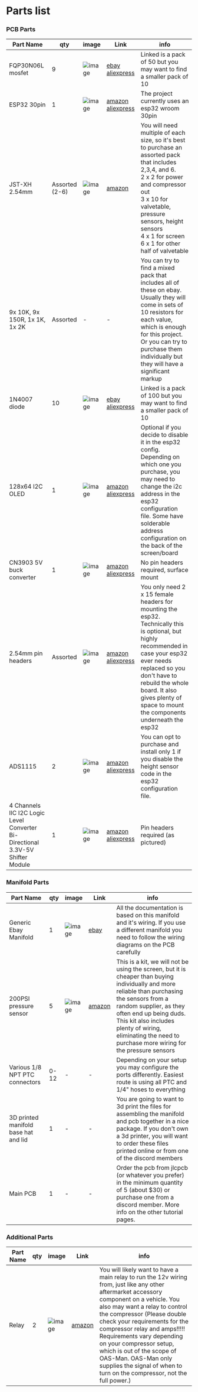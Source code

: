 # Parts list

### PCB Parts

| Part Name  | qty | image | Link | info |
| --------- | ------- | ------- | ------- | ------- |
| FQP30N06L mosfet     |     9    | ![image](https://github.com/user-attachments/assets/a3c97586-92e9-4a2b-ac86-40f317dc5ced) | [ebay](https://www.ebay.com/itm/171395648380) [aliexpress](https://pl.aliexpress.com/item/4000830087947.html) | Linked is a pack of 50 but you may want to find a smaller pack of 10 |
| ESP32 30pin |     1    | ![image](https://github.com/user-attachments/assets/a30c7c9f-4fdf-4c74-ace4-a51401cb46fd) | [amazon](https://www.amazon.com/Teyleten-Robot-ESP-WROOM-32-Development-Microcontroller/dp/B08246MCL5/) [aliexpress](https://www.aliexpress.us/item/3256806150650156.html) | The project currently uses an esp32 wroom 30pin |
| JST-XH 2.54mm  |    Assorted (2-6)     | ![image](https://github.com/user-attachments/assets/f83d2230-f445-4e51-9718-cc29dfb26ecd) | [amazon](https://www.amazon.com/Connector-Housing-Adapter-Terminal-Connectors/dp/B0BZDCGJ32/) | You will need multiple of each size, so it's best to purchase an assorted pack that includes 2,3,4, and 6.<br> 2 x 2 for power and compressor out<br>3 x 10 for valvetable, pressure sensors, height sensors<br>4 x 1 for screen<br> 6 x 1 for other half of valvetable |
| 9x 10K, 9x 150R, 1x 1K, 1x 2K |   Assorted      | - | - | You can try to find a mixed pack that includes all of these on ebay. Usually they will come in sets of 10 resistors for each value, which is enough for this project. Or you can try to purchase them individually but they will have a significant markup |
| 1N4007 diode |    10     | ![image](https://github.com/user-attachments/assets/daae6c1d-b7ca-4330-b604-794b2f88379b) | [ebay](https://www.ebay.com/itm/235235061574) [aliexpress](https://pl.aliexpress.com/item/1005006003747959.html) | Linked is a pack of 100 but you may want to find a smaller pack of 10 |
| 128x64 I2C OLED |     1    | ![image](https://github.com/user-attachments/assets/6c5eb13b-6e0c-4c4f-b4ad-c075ef5d964e) | [amazon](https://www.amazon.com/gp/product/B09JWLDK9F/) [aliexpress](https://www.aliexpress.com/item/1005005241315177.html) | Optional if you decide to disable it in the esp32 config. Depending on which one you purchase, you may need to change the i2c address in the esp32 configuration file. Some have solderable address configuration on the back of the screen/board |
| CN3903 5V buck converter |    1     | ![image](https://github.com/user-attachments/assets/3115a607-604a-47f0-9996-0a4113feee0c) | [amazon](https://www.amazon.com/dp/B0C69DP5RK)  [aliexpress](https://www.aliexpress.us/item/3256802647847616.html) | No pin headers required, surface mount |
| 2.54mm pin headers |    Assorted      | ![image](https://github.com/user-attachments/assets/f4404869-27d4-40ed-8003-937a9998015d) | [amazon](https://www.amazon.com/gp/product/B07MN2MF1D) [aliexpress](https://pl.aliexpress.com/item/1005006468451122.html) | You only need 2 x 15 female headers for mounting the esp32. Technically this is optional, but highly recommended in case your esp32 ever needs replaced so you don't have to rebuild the whole board. It also gives plenty of space to mount the components underneath the esp32 |
| ADS1115 |    2     | ![image](https://github.com/user-attachments/assets/31fdfe86-8bbc-4eab-8224-19a8565d94ff) | [amazon](https://www.amazon.com/gp/product/B0CNV9G4K1) [aliexpress](https://pl.aliexpress.com/item/1005006074781549.html) | You can opt to purchase and install only 1 if you disable the height sensor code in the esp32 configuration file. |
| 4 Channels IIC I2C Logic Level Converter Bi-Directional 3.3V-5V Shifter Module |   1      | ![image](https://github.com/user-attachments/assets/3a9aa1b9-83d0-4efb-8649-06e1c845b9c5) | [amazon](https://www.amazon.com/dp/B07F7W91LC) [aliexpress](https://pl.aliexpress.com/item/1005005984772131.html) | Pin headers required (as pictured) |


### Manifold Parts

| Part Name  | qty | image | Link | info |
| --------- | ------- | ------- | ------- | ------- |
| Generic Ebay Manifold | 1 | ![image](https://github.com/user-attachments/assets/d73bb078-ae31-4118-87ea-b4fd3c6de5ba) | [ebay](https://www.ebay.com/itm/324238773355) | All the documentation is based on this manifold and it's wiring. If you use a different manifold you need to follow the wiring diagrams on the PCB carefully |
| 200PSI pressure sensor | 5 | ![image](https://github.com/user-attachments/assets/a231e73f-f6e8-48e3-80ee-d0554a466072) | [amazon](https://www.amazon.com/dp/B0BYHW1R2Z) | This is a kit, we will not be using the screen, but it is cheaper than buying individually and more reliable than purchasing the sensors from a random supplier, as they often end up being duds. This kit also includes plenty of wiring, eliminating the need to purchase more wiring for the pressure sensors |
| Various 1/8 NPT PTC connectors | 0-12 | - | - | Depending on your setup you may configure the ports differently. Easiest route is using all PTC and 1/4" hoses to everything |
| 3D printed manifold base hat and lid | 1 | - | - | You are going to want to 3d print the files for assembling the manifold and pcb together in a nice package. If you don't own a 3d printer, you will want to order these files printed online or from one of the discord members |
| Main PCB | 1 | - | - | Order the pcb from jlcpcb (or whatever you prefer) in the minimum quantity of 5 (about $30) or purchase one from a discord member. More info on the other tutorial pages. |

### Additional Parts

| Part Name  | qty | image | Link | info |
| --------- | ------- | ------- | ------- | ------- |
| Relay | 2 | ![image](https://github.com/user-attachments/assets/d14dc4ea-0366-496f-81c5-a614b326eb65) | [amazon](https://www.amazon.com/gp/product/B07T35K8S2) | You will likely want to have a main relay to run the 12v wiring from, just like any other aftermarket accessory component on a vehicle. You also may want a relay to control the compressor (Please double check your requirements for the compressor relay and amps!!!!! Requirements vary depending on your compressor setup, which is out of the scope of OAS-Man. OAS-Man only supplies the signal of when to turn on the compressor, not the full power.) |

